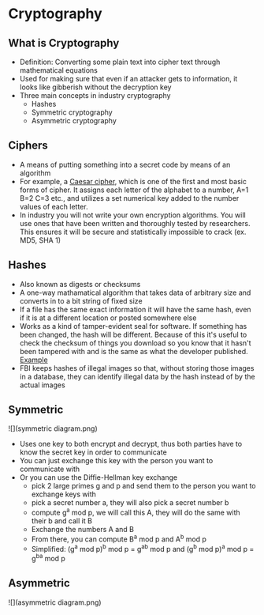 # Cryptography

## What is Cryptography
* Definition: Converting some plain text into cipher text through mathematical equations
* Used for making sure that even if an attacker gets to information, it looks like gibberish without the decryption key
* Three main concepts in industry cryptography
  * Hashes
  * Symmetric cryptography
  * Asymmetric cryptography

## Ciphers
* A means of putting something into a secret code by means of an algorithm
* For example, a [Caesar cipher](https://cryptii.com/pipes/caesar-cipher), which is one of the first and most basic forms of cipher. It assigns each letter of the alphabet to a number, A=1 B=2 C=3 etc., and utilizes a set numerical key added to the number values of each letter.
* In industry you will not write your own encryption algorithms. You will use ones that have been written and thoroughly tested by researchers. This ensures it will be secure and statistically impossible to crack (ex. MD5, SHA 1)

## Hashes 
* Also known as digests or checksums
* A one-way mathamatical algorithm that takes data of arbitrary size and converts in to a bit string of fixed size
* If a file has the same exact information it will have the same hash, even if it is at a different location or posted somewhere else
* Works as a kind of tamper-evident seal for software. If something has been changed, the hash will be different. Because of this it's useful to check the checksum of things you download so you know that it hasn't been tampered with and is the same as what the developer published. [Example](https://www.kali.org/downloads/)
* FBI keeps hashes of illegal images so that, without storing those images in a database, they can identify illegal data by the hash instead of by the actual images

## Symmetric
![](symmetric diagram.png)
* Uses one key to both encrypt and decrypt, thus both parties have to know the secret key in order to communicate
* You can just exchange this key with the person you want to communicate with
* Or you can use the Diffie-Hellman key exchange
	* pick 2 large primes g and p and send them to the person you want to exchange keys with
	* pick a secret number a, they will also pick a secret number b
	* compute g<sup>a</sup> mod p, we will call this A, they will do the same with their b and call it B
	* Exchange the numbers A and B
	* From there, you can compute B<sup>a</sup> mod p and A<sup>b</sup> mod p
	* Simplified: (g<sup>a</sup> mod p)<sup>b</sup> mod p = g<sup>ab</sup> mod p and (g<sup>b</sup> mod p)<sup>a</sup> mod p = g<sup>ba</sup> mod p

## Asymmetric
![](asymmetric diagram.png)